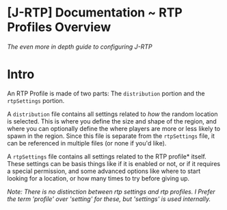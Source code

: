 # [J-RTP] Documentation ~ RTP Profiles Overview
###### The even more in depth guide to configuring J-RTP

# Intro
An RTP Profile is made of two parts: The `distribution` portion and the `rtpSettings` portion.

A `distribution` file contains all settings related to *how* the random location is selected. This is where you define
the size and shape of the region, and where you can optionally define the where players are more or less likely to spawn
in the region. Since this file is separate from the `rtpSettings` file, it can be referenced in multiple files (or none
if you'd like).

A `rtpSettings` file contains all settings related to the RTP profile* itself. These settings can be basis things like
if it is enabled or not, or if it requires a special permission, and some advanced options like where to start looking
for a location, or how many times to try before giving up.

*Note: There is no distinction between rtp settings and rtp profiles. I Prefer the term 'profile' over 'setting' for
these, but 'settings' is used internally.*
